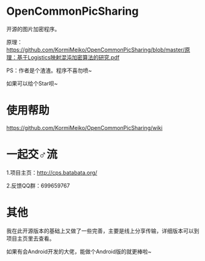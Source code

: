 # OpenCommonPicSharing
开源的图片加密程序。

原理：https://github.com/KormiMeiko/OpenCommonPicSharing/blob/master/原理：基于Logistics映射混沌加密算法的研究.pdf

PS：作者是个渣渣。程序不喜勿喷~

如果可以给个Star呗~

# 使用帮助
https://github.com/KormiMeiko/OpenCommonPicSharing/wiki

# 一起交♂流
1.项目主页：http://cps.batabata.org/

2.反馈QQ群：699659767

# 其他
我在此开源版本的基础上又做了一些完善，主要是线上分享传输，详细版本可以到项目主页里去查看。

如果有会Android开发的大佬，能做个Android版的就更棒啦~
